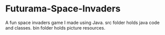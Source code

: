 # Futurama-Space-Invaders
A fun space invaders game I made using Java.
src folder holds java code and classes. bin folder holds picture resources.

